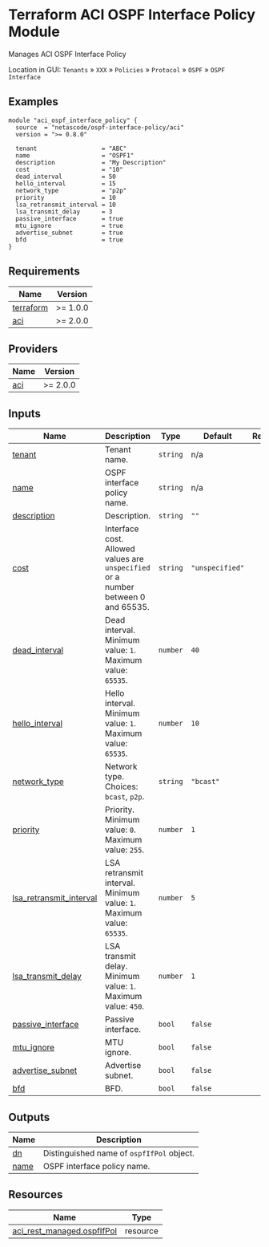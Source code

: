 <!-- BEGIN_TF_DOCS -->
# Terraform ACI OSPF Interface Policy Module

Manages ACI OSPF Interface Policy

Location in GUI:
`Tenants` » `XXX` » `Policies` » `Protocol` » `OSPF` » `OSPF Interface`

## Examples

```hcl
module "aci_ospf_interface_policy" {
  source  = "netascode/ospf-interface-policy/aci"
  version = ">= 0.8.0"

  tenant                  = "ABC"
  name                    = "OSPF1"
  description             = "My Description"
  cost                    = "10"
  dead_interval           = 50
  hello_interval          = 15
  network_type            = "p2p"
  priority                = 10
  lsa_retransmit_interval = 10
  lsa_transmit_delay      = 3
  passive_interface       = true
  mtu_ignore              = true
  advertise_subnet        = true
  bfd                     = true
}
```

## Requirements

| Name | Version |
|------|---------|
| <a name="requirement_terraform"></a> [terraform](#requirement\_terraform) | >= 1.0.0 |
| <a name="requirement_aci"></a> [aci](#requirement\_aci) | >= 2.0.0 |

## Providers

| Name | Version |
|------|---------|
| <a name="provider_aci"></a> [aci](#provider\_aci) | >= 2.0.0 |

## Inputs

| Name | Description | Type | Default | Required |
|------|-------------|------|---------|:--------:|
| <a name="input_tenant"></a> [tenant](#input\_tenant) | Tenant name. | `string` | n/a | yes |
| <a name="input_name"></a> [name](#input\_name) | OSPF interface policy name. | `string` | n/a | yes |
| <a name="input_description"></a> [description](#input\_description) | Description. | `string` | `""` | no |
| <a name="input_cost"></a> [cost](#input\_cost) | Interface cost. Allowed values are `unspecified` or a number between 0 and 65535. | `string` | `"unspecified"` | no |
| <a name="input_dead_interval"></a> [dead\_interval](#input\_dead\_interval) | Dead interval. Minimum value: `1`. Maximum value: `65535`. | `number` | `40` | no |
| <a name="input_hello_interval"></a> [hello\_interval](#input\_hello\_interval) | Hello interval. Minimum value: `1`. Maximum value: `65535`. | `number` | `10` | no |
| <a name="input_network_type"></a> [network\_type](#input\_network\_type) | Network type. Choices: `bcast`, `p2p`. | `string` | `"bcast"` | no |
| <a name="input_priority"></a> [priority](#input\_priority) | Priority. Minimum value: `0`. Maximum value: `255`. | `number` | `1` | no |
| <a name="input_lsa_retransmit_interval"></a> [lsa\_retransmit\_interval](#input\_lsa\_retransmit\_interval) | LSA retransmit interval. Minimum value: `1`. Maximum value: `65535`. | `number` | `5` | no |
| <a name="input_lsa_transmit_delay"></a> [lsa\_transmit\_delay](#input\_lsa\_transmit\_delay) | LSA transmit delay. Minimum value: `1`. Maximum value: `450`. | `number` | `1` | no |
| <a name="input_passive_interface"></a> [passive\_interface](#input\_passive\_interface) | Passive interface. | `bool` | `false` | no |
| <a name="input_mtu_ignore"></a> [mtu\_ignore](#input\_mtu\_ignore) | MTU ignore. | `bool` | `false` | no |
| <a name="input_advertise_subnet"></a> [advertise\_subnet](#input\_advertise\_subnet) | Advertise subnet. | `bool` | `false` | no |
| <a name="input_bfd"></a> [bfd](#input\_bfd) | BFD. | `bool` | `false` | no |

## Outputs

| Name | Description |
|------|-------------|
| <a name="output_dn"></a> [dn](#output\_dn) | Distinguished name of `ospfIfPol` object. |
| <a name="output_name"></a> [name](#output\_name) | OSPF interface policy name. |

## Resources

| Name | Type |
|------|------|
| [aci_rest_managed.ospfIfPol](https://registry.terraform.io/providers/CiscoDevNet/aci/latest/docs/resources/rest_managed) | resource |
<!-- END_TF_DOCS -->